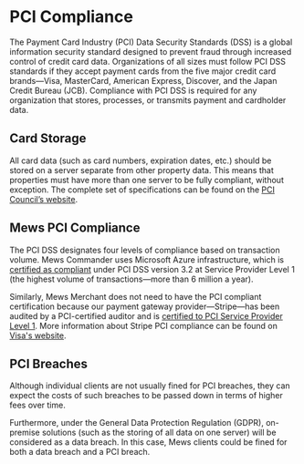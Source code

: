 # PCI Compliance

The Payment Card Industry \(PCI\) Data Security Standards \(DSS\) is a global information security standard designed to prevent fraud through increased control of credit card data. Organizations of all sizes must follow PCI DSS standards if they accept payment cards from the five major credit card brands—Visa, MasterCard, American Express, Discover, and the Japan Credit Bureau \(JCB\). Compliance with PCI DSS is required for any organization that stores, processes, or transmits payment and cardholder data.

## Card Storage

All card data \(such as card numbers, expiration dates, etc.\) should be stored on a server separate from other property data. This means that properties must have more than one server to be fully compliant, without exception. The complete set of specifications can be found on the [PCI Council’s website](https://www.pcisecuritystandards.org). 

## Mews PCI Compliance

The PCI DSS designates four levels of compliance based on transaction volume. Mews Commander uses Microsoft Azure infrastructure, which is [certified as compliant](https://www.microsoft.com/en-us/trustcenter/compliance/pci) under PCI DSS version 3.2 at Service Provider Level 1 \(the highest volume of transactions—more than 6 million a year\).

Similarly, Mews Merchant does not need to have the PCI compliant certification because our payment gateway provider—Stripe—has been audited by a PCI-certified auditor and is [certified to PCI Service Provider Level 1](https://stripe.com/docs/security/stripe). More information about Stripe PCI compliance can be found on [Visa's website](https://www.visa.com/splisting/searchGrsp.do?companyNameCriteria=stripe).

## PCI Breaches

Although individual clients are not usually fined for PCI breaches, they can expect the costs of such breaches to be passed down in terms of higher fees over time. 

Furthermore, under the General Data Protection Regulation \(GDPR\), on-premise solutions \(such as the storing of all data on one server\) will be considered as a data breach. In this case, Mews clients could be fined for both a data breach and a PCI breach.   


